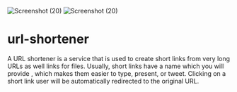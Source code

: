 ![Screenshot (20)](https://user-images.githubusercontent.com/60507707/120886997-569e7880-c60e-11eb-89ba-b3ab0505ec04.png)
![Screenshot (20)](https://user-images.githubusercontent.com/60507707/120887041-674eee80-c60e-11eb-9cab-9005b80ca7db.png)
# url-shortener

A URL shortener is a service that is used to create short links from very long URLs as well links for files. 
Usually, short links have a name which you will provide , which makes them easier to type, present, or tweet.
Clicking on a short link user will be automatically redirected to the original URL.

